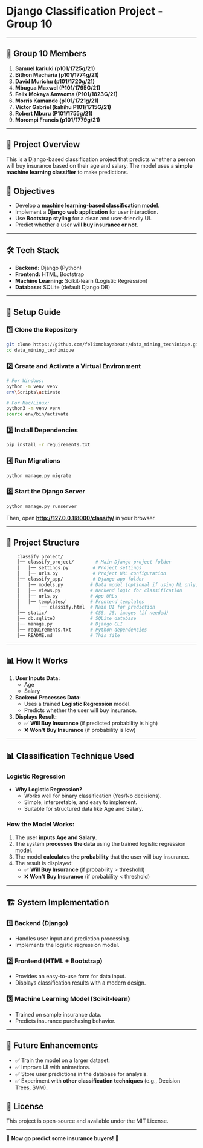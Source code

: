 # Django Classification Project - Group 10

---

## 👥 Group 10 Members

1. **Samuel kariuki (p101/1725g/21)**
2. **Bithon Macharia (p101/1774g/21)**
3. **David Murichu (p101/1720g/21)**
4. **Mbugua Maxwel (P101/1795G/21)**
5. **Felix Mokaya Amwoma (P101/1823G/21)**
6. **Morris Kamande (p101/1721g/21)**
7. **Victor Gabriel (kahihu P101/1715G/21)**
8. **Robert Mburu (P101/1755g/21)**
9. **Morompi Francis (p101/1779g/21)**

---

## 📌 Project Overview

This is a Django-based classification project that predicts whether a person will buy insurance based on their age and salary. The model uses a **simple machine learning classifier** to make predictions.

## 🎯 Objectives

- Develop a **machine learning-based classification model**.
- Implement a **Django web application** for user interaction.
- Use **Bootstrap styling** for a clean and user-friendly UI.
- Predict whether a user **will buy insurance or not**.

---

## 🛠 Tech Stack

- **Backend:** Django (Python)
- **Frontend:** HTML, Bootstrap
- **Machine Learning:** Scikit-learn (Logistic Regression)
- **Database:** SQLite (default Django DB)

---

## 🚀 Setup Guide

### 1️⃣ Clone the Repository

```bash
git clone https://github.com/felixmokayabeatz/data_mining_techinique.git
cd data_mining_techinique
```

### 2️⃣ Create and Activate a Virtual Environment

```bash
# For Windows:
python -m venv venv
env\Scripts\activate

# For Mac/Linux:
python3 -m venv venv
source env/bin/activate
```

### 3️⃣ Install Dependencies

```bash
pip install -r requirements.txt
```

### 4️⃣ Run Migrations

```bash
python manage.py migrate
```

### 5️⃣ Start the Django Server

```bash
python manage.py runserver
```

Then, open **<http://127.0.0.1:8000/classify/>** in your browser.

---

## 📂 Project Structure

```bash
    classify_project/
    │── classify_project/        # Main Django project folder
    │   │── settings.py         # Project settings
    │   │── urls.py             # Project URL configuration
    │── classify_app/           # Django app folder
    │   │── models.py          # Data model (optional if using ML only)
    │   │── views.py           # Backend logic for classification
    │   │── urls.py            # App URLs
    │   │── templates/         # Frontend templates
    │       │── classify.html  # Main UI for prediction
    │── static/                # CSS, JS, images (if needed)
    │── db.sqlite3             # SQLite database
    │── manage.py              # Django CLI
    │── requirements.txt       # Python dependencies
    │── README.md              # This file
```

---

## 📊 How It Works

1. **User Inputs Data:**
   - Age
   - Salary
2. **Backend Processes Data:**
   - Uses a trained **Logistic Regression** model.
   - Predicts whether the user will buy insurance.
3. **Displays Result:**
   - ✅ **Will Buy Insurance** (if predicted probability is high)
   - ❌ **Won't Buy Insurance** (if probability is low)

---

## 📊 Classification Technique Used

### **Logistic Regression**

- **Why Logistic Regression?**
  - Works well for binary classification (Yes/No decisions).
  - Simple, interpretable, and easy to implement.
  - Suitable for structured data like Age and Salary.

### **How the Model Works:**

1. The user **inputs Age and Salary**.
2. The system **processes the data** using the trained logistic regression model.
3. The model **calculates the probability** that the user will buy insurance.
4. The result is displayed:
   - ✅ **Will Buy Insurance** (if probability > threshold)
   - ❌ **Won't Buy Insurance** (if probability < threshold)

---

## 🏗 System Implementation

### **1️⃣ Backend (Django)**

- Handles user input and prediction processing.
- Implements the logistic regression model.

### **2️⃣ Frontend (HTML + Bootstrap)**

- Provides an easy-to-use form for data input.
- Displays classification results with a modern design.

### **3️⃣ Machine Learning Model (Scikit-learn)**

- Trained on sample insurance data.
- Predicts insurance purchasing behavior.

---

## 📌 Future Enhancements

- ✅ Train the model on a larger dataset.
- ✅ Improve UI with animations.
- ✅ Store user predictions in the database for analysis.
- ✅ Experiment with **other classification techniques** (e.g., Decision Trees, SVM).

## 📜 License

This project is open-source and available under the MIT License.

---
🚀 **Now go predict some insurance buyers!** 🎯
